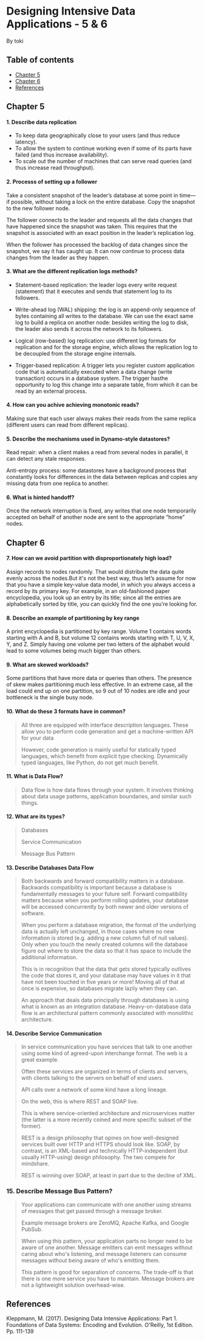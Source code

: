 # Designing Intensive Data Applications - 5 & 6
By toki
## Table of contents
- [Chapter 5](#chapter-5)
- [Chapter 6](#chapter-6)
- [References](#references)

## Chapter 5

#### 1. Describe data replication
- To keep data geographically close to your users (and thus reduce latency).
- To allow the system to continue working even if some of its parts have failed (and thus increase availability).
- To scale out the number of machines that can serve read queries (and thus increase read throughput).

#### 2. Processs of setting up a follower
Take a consistent snapshot of the leader’s database at some point in time—if possible, without taking a lock on the entire database.
Copy the snapshot to the new follower node.

The follower connects to the leader and requests all the data changes that have happened since the snapshot was taken. This requires that the snapshot is associated with an exact position in the leader’s replication log.

When the follower has processed the backlog of data changes since the snapshot, we say it has caught up. It can now continue to process data changes from the leader as they happen.

#### 3. What are the different replication logs methods?
- Statement-based replication: the leader logs every write request (statement) that it executes and sends that statement log to its followers.

- Write-ahead log (WAL) shipping: the log is an append-only sequence of bytes containing all writes to the database. We can use the exact same log to build a replica on another node: besides writing the log to disk, the leader also sends it across the network to its followers.

- Logical (row-based) log replication: use different log formats for replication and for the storage engine, which allows the replication log to be decoupled from the storage engine internals.

- Trigger-based replication: A trigger lets you register custom application code that is automatically executed when a data change (write transaction) occurs in a database system. The trigger hasthe opportunity to log this change into a separate table, from which it can be read by an external process.

#### 4. How can you achive achieving monotonic reads?
Making sure that each user always makes their reads from the same replica (different users can read from different replicas).

#### 5. Describe the mechanisms used in Dynamo-style datastores?
Read repair: when a client makes a read from several nodes in parallel, it can detect any stale responses.

Anti-entropy process: some datastores have a background process that constantly looks for differences in the data between replicas and copies any missing data from one replica to another.

#### 6. What is hinted handoff?
Once the network interruption is fixed, any writes that one node temporarily accepted on behalf of another node are sent to the appropriate “home” nodes.

## Chapter 6

#### 7. How can we avoid partition with disproportionately high load?
Assign records to nodes randomly. That would distribute the data quite evenly across the nodes.But it's not the best way, thus let’s assume for now that you have a simple key-value data model, in which you always access a record by its primary key. For example, in an old-fashioned paper encyclopedia, you look up an entry by its title; since all the entries are alphabetically sorted by title, you can quickly find the one you’re looking for.

#### 8. Describe an example of partitioning by key range
A print encyclopedia is partitioned by key range. Volume 1 contains words starting with A and B, but volume 12 contains words starting with T, U, V, X, Y, and Z. Simply having one volume per two letters of the alphabet would lead to some volumes being much bigger than others.

#### 9. What are skewed workloads?
Some partitions that have more data or queries than others. The presence of skew makes partitioning much less effective. In an extreme case, all the load could end up on one partition, so 9 out of 10 nodes are idle and your bottleneck is the single busy node.

#### 10. What do these 3 formats have in common?
> All three are equipped with interface description languages. These allow you to perform code generation and get a machine-written API for your data
>
> However, code generation is mainly useful for statically typed languages, which benefit from explicit type checking. Dynamically typed languages, like Python, do not get much benefit.

#### 11. What is Data Flow?
> Data flow is how data flows through your system. It involves thinking about data usage patterns, application boundaries, and similar such things.

#### 12. What are its types?
> Databases
>
> Service Communication
>
> Message Bus Pattern

#### 13. Describe Databases Data Flow
> Both backwards and forward compatibility matters in a database. Backwards compatibility is important because a database is fundamentally messages to your future self. Forward compatibility matters because when you perform rolling updates, your database will be accessed concurrently by both newer and older versions of software.
>
> When you perform a database migration, the format of the underlying data is actually left unchanged, in those cases where no new information is stored (e.g. adding a new column full of null values). Only when you touch the newly created columns will the database figure out where to store the data so that it has space to include the additional information.
>
> This is in recognition that the data that gets stored typically outlives the code that stores it, and your database may have values in it that have not been touched in five years or more! Moving all of that at once is expensive, so databases migrate lazily when they can.
>
> An approach that deals data principally through databases is using what is known as an integration database. Heavy-on-database data flow is an architectural pattern commonly associated with monolithic architecture.

#### 14. Describe Service Communication
> In service communication you have services that talk to one another using some kind of agreed-upon interchange format. The web is a great example.
>
> Often these services are organized in terms of clients and servers, with clients talking to the servers on behalf of end users.
>
> API calls over a network of some kind have a long lineage.
>
> On the web, this is where REST and SOAP live.
>
> This is where service-oriented architecture and microservices matter (the latter is a more recently coined and more specific subset of the former).
>
> REST is a design philosophy that opines on how well-designed services built over HTTP and HTTPS should look like. SOAP, by contrast, is an XML-based and technically HTTP-independent (but usually HTTP-using) design philosophy. The two compete for mindshare.
>
> REST is winning over SOAP, at least in part due to the decline of XML.

### 15. Describe Message Bus Pattern?
> Your applications can communicate with one another using streams of messages that get passed through a message broker.
>
> Example message brokers are ZeroMQ, Apache Kafka, and Google PubSub.
>
> When using this pattern, your application parts no longer need to be aware of one another. Message emitters can emit messages without caring about who's listening, and message listeners can consume messages without being aware of who's emitting them.
>
> This pattern is good for separation of concerns. The trade-off is that there is one more service you have to maintain. Message brokers are not a lightweight solution overhead-wise.

## References

Kleppmann, M. (2017). Designing Data Intensive Applications: Part 1. Foundations of Data Systems: Encoding and Evolution. O'Reilly, 1st Edition. Pp. 111-139
